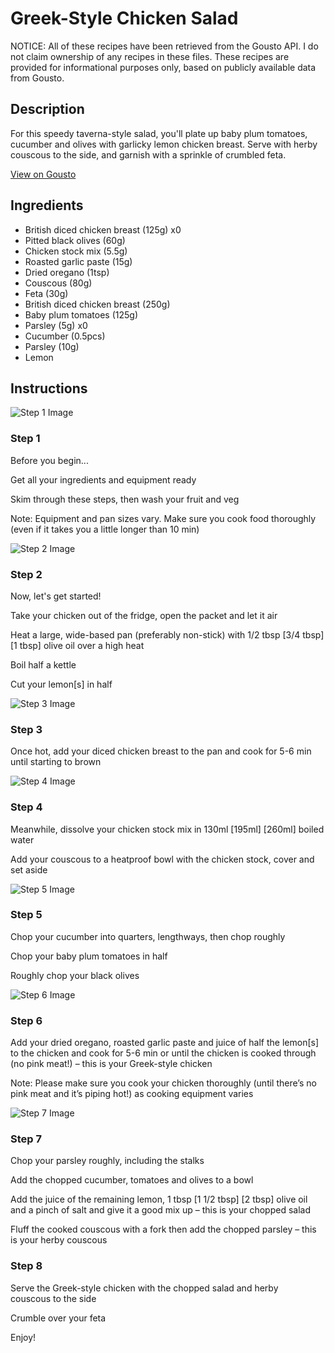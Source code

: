# Greek-Style Chicken Salad

NOTICE: All of these recipes have been retrieved from the Gousto API. I do not claim ownership of any recipes in these files. These recipes are provided for informational purposes only, based on publicly available data from Gousto.

## Description

For this speedy taverna-style salad, you'll plate up baby plum tomatoes, cucumber and olives with garlicky lemon chicken breast. Serve with herby couscous to the side, and garnish with a sprinkle of crumbled feta. 

[View on Gousto](https://www.gousto.co.uk/recipes/cookbook/10-min-speedy-greek-chicken-salad)

## Ingredients

- British diced chicken breast (125g) x0
- Pitted black olives (60g)
- Chicken stock mix (5.5g)
- Roasted garlic paste (15g)
- Dried oregano (1tsp)
- Couscous (80g)
- Feta (30g)
- British diced chicken breast (250g)
- Baby plum tomatoes (125g)
- Parsley (5g) x0
- Cucumber (0.5pcs)
- Parsley (10g)
- Lemon

## Instructions

![Step 1 Image](https://production-media.gousto.co.uk/cms/recipe-step-image/Step-1-Admin-1622807383920-x200.jpg)

### Step 1

Before you begin...

Get all your ingredients and equipment ready

Skim through these steps, then wash your fruit and veg

Note: Equipment and pan sizes vary. Make sure you cook food thoroughly (even if it takes you a little longer than 10 min)

![Step 2 Image](https://production-media.gousto.co.uk/cms/recipe-step-image/Step-2-new-1623681262768-x200.jpg)

### Step 2

Now, let's get started!

Take your chicken out of the fridge, open the packet and let it air

Heat a large, wide-based pan (preferably non-stick) with 1/2 tbsp <span class="text-purple">[3/4 tbsp]</span><span class="text-danger"> [1 tbsp]</span> olive oil over a high heat

Boil half a kettle

Cut your lemon[s] in half

![Step 3 Image](https://production-media.gousto.co.uk/cms/recipe-step-image/Step-3-1623681263358-x200.jpg)

### Step 3

Once hot, add your diced chicken breast to the pan and cook for 5-6 min until starting to brown

![Step 4 Image](https://production-media.gousto.co.uk/cms/recipe-step-image/Step-4-1623681268035-x200.jpg)

### Step 4

Meanwhile, dissolve your chicken stock mix in 130ml <span class="text-purple">[195ml]</span><span class="text-danger"> [260ml]</span> boiled water

Add your couscous to a heatproof bowl with the chicken stock, cover and set aside

![Step 5 Image](https://production-media.gousto.co.uk/cms/recipe-step-image/1927.-step-5-x200.jpg)

### Step 5

Chop your cucumber into quarters, lengthways, then chop roughly

Chop your baby plum tomatoes in half

Roughly chop your black olives

![Step 6 Image](https://production-media.gousto.co.uk/cms/recipe-step-image/1927.-step-6-x200.jpg)

### Step 6

Add your dried oregano, roasted garlic paste and juice of half the lemon[s] to the chicken and cook for 5-6 min or until the chicken is cooked through (no pink meat!) – this is your Greek-style chicken

Note: Please make sure you cook your chicken thoroughly (until there’s no pink meat and it’s piping hot!) as cooking equipment varies

![Step 7 Image](https://production-media.gousto.co.uk/cms/recipe-step-image/1927.-step-7-x200.jpg)

### Step 7

Chop your parsley roughly, including the stalks

Add the chopped cucumber, tomatoes and olives to a bowl

Add the juice of the remaining lemon, 1 tbsp <span class="text-purple">[1 1/2 tbsp]</span> <span class="text-danger">[2 tbsp]</span> olive oil and a pinch of salt and give it a good mix up – this is your chopped salad

Fluff the cooked couscous with a fork then add the chopped parsley – this is your herby couscous

### Step 8

Serve the Greek-style chicken with the chopped salad and herby couscous to the side

Crumble over your feta

Enjoy!

